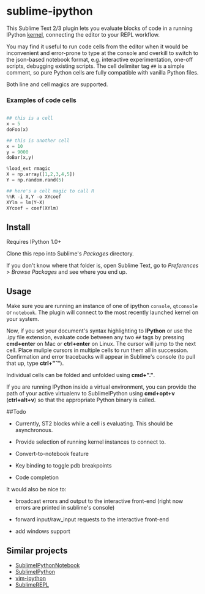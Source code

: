 # sublime-ipython

This Sublime Text 2/3 plugin lets you evaluate blocks of code in a running IPython [kernel](http://nbviewer.ipython.org/urls/raw.github.com/ipython/ipython/1.x/examples/notebooks/Frontend-Kernel%20Model.ipynb), connecting the editor to your REPL workflow. 

You may find it useful to run code cells from the editor when it would be inconvenient and error-prone to type at the console and overkill to switch to the json-based notebook format, e.g. interactive experimentation, one-off scripts, debugging existing scripts. The cell delimiter tag `##` is a simple comment, so pure Python cells are fully compatible with vanilla Python files.

Both line and cell magics are supported.

### Examples of code cells

```python

## this is a cell
x = 5
doFoo(x)

## this is another cell
x = 10
y = 9000
doBar(x,y)

%load_ext rmagic
X = np.array([1,2,3,4,5])
Y = np.random.rand(5)

## here's a cell magic to call R
%%R -i X,Y -o XYcoef
XYlm = lm(Y~X)
XYcoef = coef(XYlm)
```

## Install
Requires IPython 1.0+

Clone this repo into Sublime's _Packages_ directory.

If you don't know where that folder is, open Sublime Text, go to _Preferences_ > _Browse Packages_ and see where you end up.

## Usage
Make sure you are running an instance of one of ipython `console`, `qtconsole` or `notebook`. The plugin will connect to the most recently launched kernel on your system.

Now, if you set your document's syntax highlighting to **IPython** or use the .ipy file extension, evaluate code between any two `##` tags by pressing **cmd+enter** on Mac or **ctrl+enter** on Linux. The cursor will jump to the next cell. Place muliple cursors in multiple cells to run them all in succession. Confirmation and error tracebacks will appear in Sublime's console (to pull that up, type **ctrl+"\`"**).

Individual cells can be folded and unfolded using **cmd+"."**.

If you are running IPython inside a virtual environment, you can provide the path of your active virtualenv to SublimeIPython using **cmd+opt+v** (**ctrl+alt+v**) so that the appropriate Python binary is called.


##Todo

- Currently, ST2 blocks while a cell is evaluating. This should be asynchronous.

- Provide selection of running kernel instances to connect to.

- Convert-to-notebook feature

- Key binding to toggle pdb breakpoints

- Code completion


It would also be nice to:

- broadcast errors and output to the interactive front-end (right now errors are printed in sublime's console)

- forward input/raw_input requests to the interactive front-end

- add windows support



## Similar projects

- [SublimeIPythonNotebook](https://github.com/maximsch2/SublimeIPythonNotebook)
- [SublimeIPython](https://github.com/iambus/SublimeIPython)
- [vim-ipython](https://github.com/ivanov/vim-ipython)
- [SublimeREPL](https://github.com/wuub/SublimeREPL)
